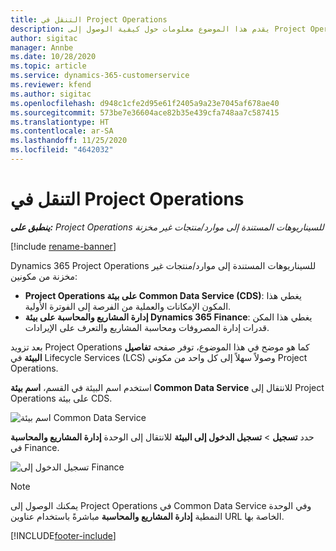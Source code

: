 ```yaml
---
title: التنقل في Project Operations
description: يقدم هذا الموضوع معلومات حول كيفية الوصول إلى Project Operations من Lifecycle Services.
author: sigitac
manager: Annbe
ms.date: 10/28/2020
ms.topic: article
ms.service: dynamics-365-customerservice
ms.reviewer: kfend
ms.author: sigitac
ms.openlocfilehash: d948c1cfe2d95e61f2405a9a23e7045af678ae40
ms.sourcegitcommit: 573be7e36604ace82b35e439cfa748aa7c587415
ms.translationtype: HT
ms.contentlocale: ar-SA
ms.lasthandoff: 11/25/2020
ms.locfileid: "4642032"
---
```

# <a name="navigate-project-operations"></a>التنقل في Project Operations

_**ينطبق على:** Project Operations للسيناريوهات المستندة إلى موارد/منتجات غير مخزنة‬_

[!include [rename-banner](~/includes/cc-data-platform-banner.md)]

Dynamics 365 Project Operations للسيناريوهات المستندة إلى موارد/منتجات غير مخزنة‬ من مكونين: 

 - **Project Operations على بيئة Common Data Service (CDS)**: يغطي هذا المكون الإمكانات والعملية من الفرصة إلى الفوترة الأولية. 
 - **إدارة المشاريع والمحاسبة على بيئة Dynamics 365 Finance**: يغطي هذا المكن قدرات إدارة المصروفات ومحاسبة المشاريع والتعرف على الإيرادات. 

بعد تزويد Project Operations كما هو موضح في هذا الموضوع، توفر صفحه **تفاصيل البيئة** في Lifecycle Services‏ (LCS) وصولاً سهلاً إلى كل واحد من مكوني Project Operations.  

استخدم اسم البيئة في القسم، **اسم بيئة Common Data Service** للانتقال إلى Project Operations على بيئة CDS. 

  ![اسم بيئة Common Data Service](./media/environment-name.PNG)

حدد **تسجيل** > **تسجيل الدخول إلى البيئة** للانتقال إلى الوحدة **إدارة المشاريع والمحاسبة** في Finance.  

   ![تسجيل الدخول إلى Finance](./media/environment-login.PNG)

> [!NOTE]
> يمكنك الوصول إلى Project Operations في Common Data Service وفي الوحدة النمطية **إدارة المشاريع والمحاسبة** مباشرةً باستخدام عناوين URL الخاصة بها. 


[!INCLUDE[footer-include](../includes/footer-banner.md)]